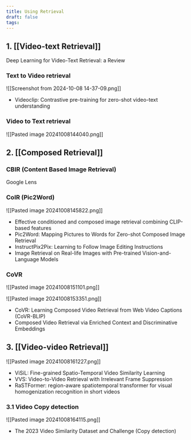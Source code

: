 ```yaml
---
title: Using Retrieval
draft: false
tags:
---
```


## 1. [[Video-text Retrieval]]

Deep Learning for Video-Text Retrieval: a Review
### Text to Video retrieval
![[Screenshot from 2024-10-08 14-37-09.png]]

- Videoclip: Contrastive pre-training for zero-shot video-text understanding
### Video to Text retrieval
![[Pasted image 20241008144040.png]]

## 2. [[Composed Retrieval]]

### CBIR (Content Based Image Retrieval)
Google Lens
### CoIR (Pic2Word)
![[Pasted image 20241008145822.png]]

- Effective conditioned and composed image retrieval combining CLIP-based features
- Pic2Word: Mapping Pictures to Words for Zero-shot Composed Image Retrieval
- InstructPix2Pix: Learning to Follow Image Editing Instructions
- Image Retrieval on Real-life Images with Pre-trained Vision-and-Language Models

### CoVR
![[Pasted image 20241008151101.png]]

![[Pasted image 20241008153351.png]]

- CoVR: Learning Composed Video Retrieval from Web Video Captions (CoVR-BLIP)
- Composed Video Retrieval via Enriched Context and Discriminative Embeddings

## 3. [[Video-video Retrieval]]

![[Pasted image 20241008161227.png]]

- ViSiL: Fine-grained Spatio-Temporal Video Similarity Learning
- VVS: Video-to-Video Retrieval with Irrelevant Frame Suppression
- RaSTFormer: region-aware spatiotemporal transformer for visual homogenization recognition in short videos
### 3.1 Video Copy detection
![[Pasted image 20241008164115.png]]

- The 2023 Video Similarity Dataset and Challenge (Copy detection)